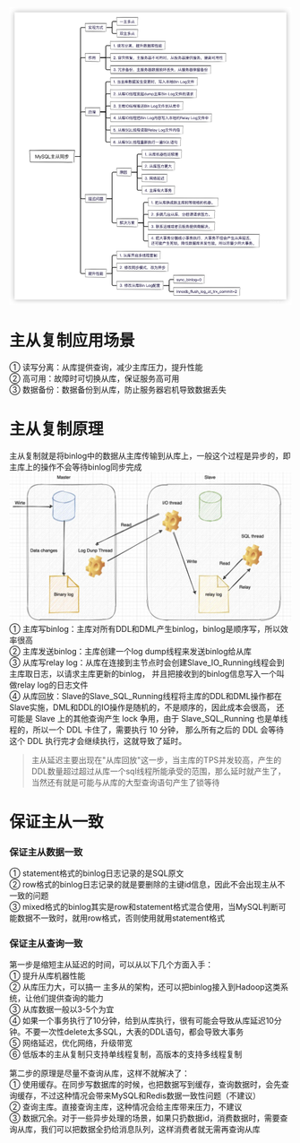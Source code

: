 ![img.png](images/mysql主从同步.png)

# 主从复制应用场景
① 读写分离：从库提供查询，减少主库压力，提升性能  
② 高可用：故障时可切换从库，保证服务高可用  
③ 数据备份：数据备份到从库，防止服务器宕机导致数据丢失

# 主从复制原理
主从复制就是将binlog中的数据从主库传输到从库上，一般这个过程是异步的，即主库上的操作不会等待binlog同步完成  
![img.png](images/主从复制原理图.png)
① 主库写binlog：主库对所有DDL和DML产生binlog，binlog是顺序写，所以效率很高  
② 主库发送binlog：主库创建一个log dump线程来发送binlog给从库  
③ 从库写relay log：从库在连接到主节点时会创建Slave_IO_Running线程会到主库取日志，以请求主库更新的binlog，
并且把接收到的binlog信息写入一个叫做relay log的日志文件  
④ 从库回放：Slave的Slave_SQL_Running线程将主库的DDL和DML操作都在Slave实施，DML和DDL的IO操作是随机的，不是顺序的，因此成本会很高，
还可能是 Slave 上的其他查询产生 lock 争用，由于 Slave_SQL_Running 也是单线程的，所以一个 DDL 卡住了，需要执行 10 分钟，
那么所有之后的 DDL 会等待这个 DDL 执行完才会继续执行，这就导致了延时。

> 主从延迟主要出现在"从库回放"这一步，当主库的TPS并发较高，产生的DDL数量超过超过从库一个sql线程所能承受的范围，那么延时就产生了，
> 当然还有就是可能与从库的大型查询语句产生了锁等待

# 保证主从一致
### 保证主从数据一致
① statement格式的binlog日志记录的是SQL原文  
② row格式的binlog日志记录的就是要删除的主键id信息，因此不会出现主从不一致的问题  
③ mixed格式的binlog其实是row和statement格式混合使用，当MySQL判断可能数据不一致时，就用row格式，否则使用就用statement格式

### 保证主从查询一致
第一步是缩短主从延迟的时间，可以从以下几个方面入手：  
① 提升从库机器性能  
② 从库压力大，可以搞一 主多从的架构，还可以把binlog接入到Hadoop这类系统，让他们提供查询的能力  
③ 从库数据一般以3-5个为宜  
④ 如果一个事务执行了10分钟，给到从库执行，很有可能会导致从库延迟10分钟。不要一次性delete太多SQL，大表的DDL语句，都会导致大事务  
⑤ 网络延迟，优化网络，升级带宽  
⑥ 低版本的主从复制只支持单线程复制，高版本的支持多线程复制  

第二步的原理是尽量不查询从库，这样不就解决了：  
① 使用缓存。在同步写数据库的时候，也把数据写到缓存，查询数据时，会先查询缓存，不过这种情况会带来MySQL和Redis数据一致性问题（不建议）  
② 查询主库。直接查询主库，这种情况会给主库带来压力，不建议  
③ 数据冗余。对于一些异步处理的场景，如果只扔数据id，消费数据时，需要查询从库，我们可以把数据全扔给消息队列，这样消费者就无需再查询从库